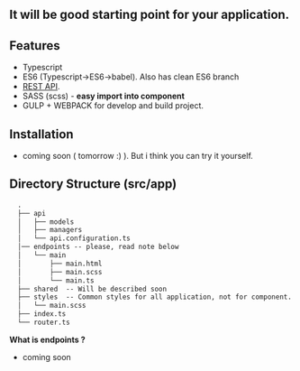 ## It will be good starting point for your application.

## Features
- Typescript
- ES6 (Typescript->ES6->babel). Also has clean ES6 branch
- [REST API](https://github.com/zaqqaz/Angular2-rest-api).
- SASS (scss) - **easy import into component**
- GULP + WEBPACK for develop and build project.

## Installation
- coming soon ( tomorrow :) ). But i think you can try it yourself.

## Directory Structure (src/app)

```html
  .
  ├── api
  │   ├── models
  │   ├── managers
  │   └── api.configuration.ts
  │── endpoints -- please, read note below
  │   └── main
  │       ├── main.html
  │       ├── main.scss
  │	      └── main.ts
  ├── shared  -- Will be described soon
  ├── styles  -- Common styles for all application, not for component. Global styles, colors, mixins, etc..
  │   └── main.scss
  ├── index.ts
  └── router.ts
```
**What is endpoints ?** 
- coming soon